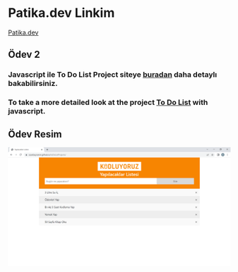 # Patika.dev Linkim
[Patika.dev](https://app.patika.dev/ozanbyrm)

## Ödev 2

### Javascript ile To Do List Project siteye [buradan](https://ozanbayramm.github.io/toDoListProjects/) daha detaylı bakabilirsiniz.

### To take a more detailed look at the project [To Do List](https://ozanbayramm.github.io/toDoListProjects/) with javascript.

## Ödev Resim
![Ödev resim](odev.png)